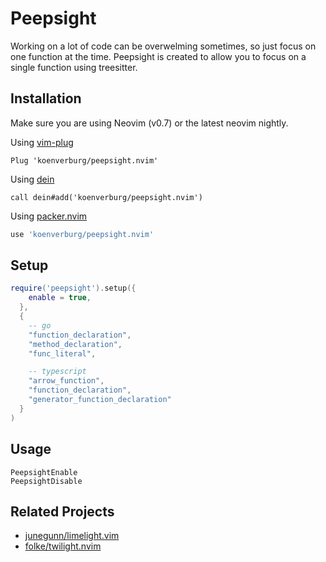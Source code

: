 # Peepsight

Working on a lot of code can be overwelming sometimes, so just focus on one function at the time.
Peepsight is created to allow you to focus on a single function using treesitter.

## Installation

Make sure you are using Neovim (v0.7) or the latest neovim nightly.

Using [vim-plug](https://github.com/junegunn/vim-plug)

```viml
Plug 'koenverburg/peepsight.nvim'
```

Using [dein](https://github.com/Shougo/dein.vim)

```viml
call dein#add('koenverburg/peepsight.nvim')
```
Using [packer.nvim](https://github.com/wbthomason/packer.nvim)

```lua
use 'koenverburg/peepsight.nvim'
```
## Setup

```lua
require('peepsight').setup({
    enable = true,
  },
  {
    -- go
    "function_declaration",
    "method_declaration",
    "func_literal",

    -- typescript
    "arrow_function",
    "function_declaration",
    "generator_function_declaration"
  }
)
```

## Usage

```
PeepsightEnable
PeepsightDisable
```


## Related Projects

- [junegunn/limelight.vim](https://github.com/junegunn/limelight.vim)
- [folke/twilight.nvim](https://github.com/folke/twilight.nvim)

